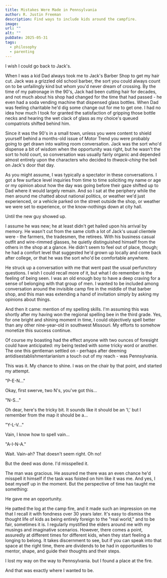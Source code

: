```yaml
---
title: Mistakes Were Made in Pennsylvania
author: R. Justin Freeman
description: Find ways to include kids around the campfire.
image: 
url: ""
alt: ""
pubDate: 2025-05-31
tags:
  - philosophy
  - parenting
---
```

I wish I could go back to Jack's.

When I was a kid Dad always took me to Jack's Barber Shop to get my hair cut. Jack was a grizzled old school barber, the sort you could always count on to be unfailingly kind but whom you'd never dream of crossing. By the time of my patronage in the 90's, Jack had been cutting hair for decades, and not much about his shop had changed for the time that had passed - he even had a soda vending machine that dispensed glass bottles. When Dad was feeling charitable he'd dig some change out for me to get one. I had no idea how much I took for granted the satisfaction of gripping those bottle necks and hearing the wet clack of glass as my choice's queued compatriots shifted behind him.

Since it was the 90's in a small town, unless you were content to shield yourself behind a months-old issue of Motor Trend you were probably going to get drawn into waiting room conversation. Jack was the sort who'd dispense a bit of wisdom when the opportunity was right, but he wasn't the sort to hold court, so conversation was usually fairly organic and depended almost entirely upon the characters who decided to *thwack-ching* the bell on Jack's door that day.

As you might assume, I was typically a spectator in these conversations. I got a few surface level inquiries from time to time soliciting my name or age or my opinion about how the day was going before their gaze shifted up to Dad where it would largely remain. And so I sat at the periphery while the men around me chatted about national politics, or weather we'd just experienced, or a vehicle parked on the street outside the shop, or weather we were set to experience, or the know-nothings down at city hall. 

Until the new guy showed up.

I assume he was new; he at least didn't get hailed upon his arrival by memory. He wasn't cut from the same cloth a lot of Jack's usual clientele were - the farmers, the tradesmen, the retirees. With his business casual outfit and wire-rimmed glasses, he quietly distinguished himself from the others in the shop at a glance. He didn't seem to feel out of place, though; he had a comfort level that suggested he'd grown up locally and come back after college, or that he was the sort who'd be comfortable anywhere. 

He struck up a conversation with me that went past the usual perfunctory questions. I wish I could recall more of it, but what I do remember is the feeling of being seen. I was an old enough boy to have a deep craving for a sense of belonging with that group of men. I wanted to be included among conversation around the invisible camp fire in the middle of that barber shop, and this man was extending a hand of invitation simply by asking my opinions about things.

And then it came: mention of my spelling skills. I'm assuming this was shortly after my having won the regional spelling bee in the third grade. Yes, for one bright and shining moment in time, I could objectively spell better than any other nine-year-old in southwest Missouri. My efforts to somehow monetize this success continue.

Of course my boasting had the effect anyone with two ounces of foresight could have anticipated: my being tested with some tricky word or another. The one this gentleman settled on - perhaps after deeming antidisestablishmentarianism a touch out of my reach - was Pennsylvania.

This was it. My chance to shine. I was on the chair by that point, and started my attempt. 

"P-E-N..."

Okay, first swerve, two N's, you've got this...

"N-S..." 

Oh dear, here's the tricky bit. It sounds like it should be an 'I,' but I remember from the map it should be a...

"Y-L-V..."

Vain, I know how to spell vain...

"A-I-N-A." 

Wait. Vain-ah? That doesn't seem right. Oh no!

But the deed was done. I'd misspelled it.

The man was gracious. He assured me there was an even chance he'd misspell it himself if the task was foisted on him like it was me. And yes, I beat myself up in the moment. But the perspective of time has taught me something: 

He gave me an opportunity. 

He patted the log at the camp fire, and it made such an impression on me that I recall it with fondness over 30 years later. It's easy to dismiss the thought life of kids as being entirely foreign to the "real world," and to be fair, sometimes it is. I regularly mystified the elders around me with my musings and imaginative scenarios. However, there comes a point, assuredly at different times for different kids, when they start feeling a longing to belong. It takes discernment to see, but if you can speak into that space at the right time, there are dividends to be had in opportunities to mentor, shape, and guide their thoughts and their steps.

I lost my way on the way to Pennsylvania. but I found a place at the fire.

And that was exactly where I wanted to be.